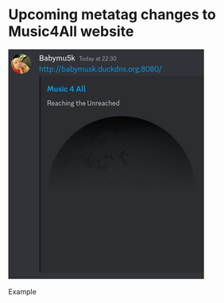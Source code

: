 <h1>Upcoming metatag changes to Music4All website</h1>
<img src="images/metatags.png"/>
<p>Example</p>